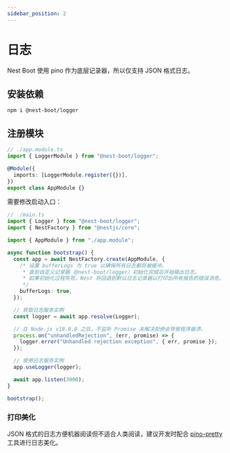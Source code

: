 ```yaml
---
sidebar_position: 2
---
```


# 日志

Nest Boot 使用 pino 作为底层记录器，所以仅支持 JSON 格式日志。

## 安装依赖

```shell
npm i @nest-boot/logger
```

## 注册模块

```typescript
// ./app.module.ts
import { LoggerModule } from "@nest-boot/logger";

@Module({
  imports: [LoggerModule.register({})],
})
export class AppModule {}
```

需要修改启动入口：

```typescript
// ./main.ts
import { Logger } from "@nest-boot/logger";
import { NestFactory } from "@nestjs/core";

import { AppModule } from "./app.module";

async function bootstrap() {
  const app = await NestFactory.create(AppModule, {
    /* 设置 bufferLogs 为 true 以确保所有日志都将被缓冲。
     * 直到自定义记录器（@nest-boot/logger）初始化完成后开始输出日志。
     * 如果初始化过程失败，Nest 将回退到默认日志记录器以打印出所有报告的错误消息。
     */
    bufferLogs: true,
  });

  // 获取日志服务实例
  const logger = await app.resolve(Logger);

  // 在 Node.js v18.0.0 之后，不监听 Promise 未解决拒绝会导致程序崩溃。
  process.on("unhandledRejection", (err, promise) => {
    logger.error("Unhandled rejection exception", { err, promise });
  });

  // 使用日志服务实例
  app.useLogger(logger);

  await app.listen(3000);
}

bootstrap();
```

### 打印美化

JSON 格式的日志方便机器阅读但不适合人类阅读，建议开发时配合 [pino-pretty](https://github.com/pinojs/pino-pretty) 工具进行日志美化。
